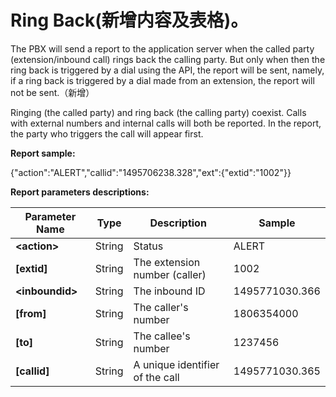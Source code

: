 # Ring Back\(新增内容及表格\)。

The PBX will send a report to the application server when the called party \(extension/inbound call\) rings back the calling party. But only when then the ring back is triggered by a dial using the API, the report will be sent, namely, if a ring back is triggered by a dial made from an extension, the report will not be sent.（新增）

Ringing \(the called party\) and ring back \(the calling party\) coexist. Calls with external numbers and internal calls will both be reported. In the report, the party who triggers the call will appear first.

**Report sample:**

{"action":"ALERT","callid":"1495706238.328","ext":{"extid":"1002"}}

**Report parameters descriptions:**

| **Parameter Name** | **Type** | **Description** | **Sample** |
| --- | --- | --- | --- |
| **&lt;action&gt;** | String | Status | ALERT |
| **\[extid\]** | String | The extension number \(caller\) | 1002 |
| **&lt;inboundid&gt;** | String | The inbound ID | 1495771030.366 |
| **\[from\]** | String | The caller's number | 1806354000 |
| **\[to\]** | String | The callee's number | 1237456 |
| **\[callid\]** | String | A unique identifier of the call | 1495771030.365 |




